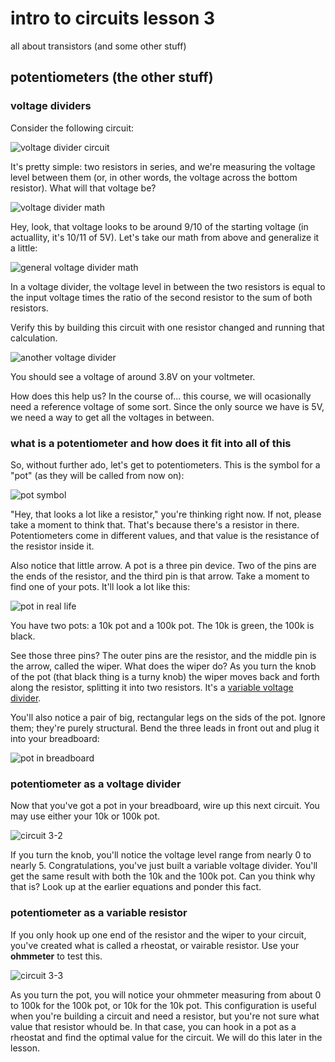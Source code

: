 # intro to circuits lesson 3
all about transistors (and some other stuff)

## potentiometers (the other stuff)

### voltage dividers
Consider the following circuit:

![voltage divider circuit](3-1_voltage-divider_schem.png "i wonder why it's called a voltage divider")

It's pretty simple: two resistors in series, and we're measuring the voltage level between them (or, in other words, the voltage across the bottom resistor). What will that voltage be?

![voltage divider math](equations/voltage-divider-math.png "mmm, mathy")

Hey, look, that voltage looks to be around 9/10 of the starting voltage (in actuallity, it's 10/11 of 5V). Let's take our math from above and generalize it a little:

![general voltage divider math](equations/voltage-divider-general.png "mmm, generalized")

In a voltage divider, the voltage level in between the two resistors is equal to the input voltage times the ratio of the second resistor to the sum of both resistors.

Verify this by building this circuit with one resistor changed and running that calculation.

![another voltage divider](3-1b_voltage-divider_schem.png "notice the different value for R1")

You should see a voltage of around 3.8V on your voltmeter.

How does this help us? In the course of... this course, we will ocasionally need a reference voltage of some sort. Since the only source we have is 5V, we need a way to get all the voltages in between.

### what is a potentiometer and how does it fit into all of this
So, without further ado, let's get to potentiometers. This is the symbol for a "pot" (as they will be called from now on):

![pot symbol](http://upload.wikimedia.org/wikipedia/commons/1/19/Potentiometer_symbol.svg "source: wikipedia (obviously)")

"Hey, that looks a lot like a resistor," you're thinking right now. If not, please take a moment to think that. That's because there's a resistor in there. Potentiometers come in different values, and that value is the resistance of the resistor inside it.

Also notice that little arrow. A pot is a three pin device. Two of the pins are the ends of the resistor, and the third pin is that arrow. Take a moment to find one of your pots. It'll look a lot like this:

![pot in real life](images/pot.jpg "yeah, I know, 'find your pot', it's funny")

You have two pots: a 10k pot and a 100k pot. The 10k is green, the 100k is black.

See those three pins? The outer pins are the resistor, and the middle pin is the arrow, called the wiper. What does the wiper do? As you turn the knob of the pot (that black thing is a turny knob) the wiper moves back and forth along the resistor, splitting it into two resistors. It's a [variable voltage divider](http://en.wikipedia.org/wiki/Potentiometer).

You'll also notice a pair of big, rectangular legs on the sids of the pot. Ignore them; they're purely structural. Bend the three leads in front out and plug it into your breadboard:

![pot in breadboard](images/pot-in-breadboard.jpg "you might have to push")

### potentiometer as a voltage divider
Now that you've got a pot in your breadboard, wire up this next circuit. You may use either your 10k or 100k pot.

![circuit 3-2](3-2_potentiometer_schem.png "insert pot joke here")

If you turn the knob, you'll notice the voltage level range from nearly 0 to nearly 5. Congratulations, you've just built a variable voltage divider. You'll get the same result with both the 10k and the 100k pot. Can you think why that is? Look up at the earlier equations and ponder this fact.

### potentiometer as a variable resistor
If you only hook up one end of the resistor and the wiper to your circuit, you've created what is called a rheostat, or vairable resistor. Use your **ohmmeter** to test this.

![circuit 3-3](3-3_rheostat_schem.png "variable resistor")

As you turn the pot, you will notice your ohmmeter measuring from about 0 to 100k for the 100k pot, or 10k for the 10k pot. This configuration is useful when you're building a circuit and need a resistor, but you're not sure what value that resistor whould be. In that case, you can hook in a pot as a rheostat and find the optimal value for the circuit. We will do this later in the lesson.